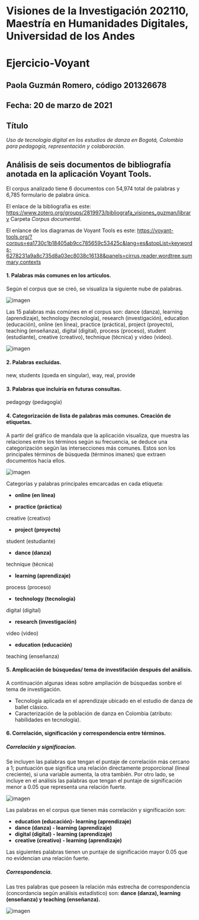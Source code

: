 # Visiones de la Investigación 202110, Maestría en Humanidades Digitales, Universidad de los Andes

# Ejercicio-Voyant

## Paola Guzmán Romero, código 201326678

## Fecha: 20 de marzo de 2021

## Título
*Uso de tecnología digital en los estudios de danza en Bogotá, Colombia para pedagogía, representación y colaboración.*

## Análisis de seis documentos de bibliografía anotada en la aplicación Voyant Tools.

El corpus analizado tiene 6 documentos con 54,974 total de palabras y 6,785 formulario de palabra única.

El enlace de la bibliografía es este: https://www.zotero.org/groups/2819973/bibliografa_visiones_guzman/library 
Carpeta _*Corpus documental*_. 

El enlance de los diagramas de Voyant Tools es este: https://voyant-tools.org/?corpus=ea1730c1b18405ab9cc785659c53425c&lang=es&stopList=keywords-6278231a9a8c735d8a03ec8038c16138&panels=cirrus,reader,wordtree,summary,contexts

#### 1. Palabras más comunes en los artículos. 

Según el corpus que se creó, se visualiza la siguiente nube de palabras. 

![imagen](https://github.com/nivaca/Visiones202110/blob/main/GuzmanP/Corpus/Im%C3%A1genes/Nube%20de%20palabras.png)

Las 15 palabras más comúnes en el corpus son: dance (danza), learning (aprendizaje), technology (tecnología), research (investigación), education (educación), online (en línea), practice (práctica), project (proyecto), teaching (enseñanza), digital (digital), process (proceso), student (estudiante), creative (creativo), technique (técnica) y video (video). 

![imagen](https://github.com/nivaca/Visiones202110/blob/main/GuzmanP/Corpus/Im%C3%A1genes/Palabras%20ma%CC%81s%20comunes.png)

#### 2. Palabras excluidas. 

new, students (queda en singular), way, real, provide

#### 3. Palabras que incluiría en futuras consultas. 

pedagogy (pedagogía)

#### 4. Categorización de lista de palabras más comunes. Creación de etiquetas. 

A partir del gráfico de mandala que la aplicación visualiza, que muestra las relaciones entre los términos según su frecuencia, se deduce una categorización según las intersecciones más comunes. Estos son los principales términos de búsqueda (términos imanes) que extraen documentos hacia ellos. 

![imagen](https://github.com/nivaca/Visiones202110/blob/main/GuzmanP/Corpus/Im%C3%A1genes/Mandala:categori%CC%81as.png)

Categorías y palabras principales emcarcadas en cada etiqueta:

* **online (en línea)**

* **practice (práctica)**

creative (creativo)

* **project (proyecto)**

student (estudiante)

* **dance (danza)**

technique (técnica)

* **learning (aprendizaje)**

process (proceso)

* **technology (tecnología)**

digital (digital)

* **research (investigación)**

video (video)

* **education (educación)**

teaching (enseñanza)


#### 5. Amplicación de búsquedas/ tema de investifación después del análisis. 

A continuación algunas ideas sobre ampliación de búsquedas sonbre el tema de investigación. 

* Tecnología aplicada en el aprendizaje ubicado en el estudio de danza de ballet clásico. 
* Caracterización de la población de danza en Colombia (atributo: habilidades en tecnología). 

#### 6. Correlación, significación y correspondencia entre términos. 

##### _Correlación y significacion._

Se incluyen las palabras que tengan el puntaje de correlación más cercano a 1; puntuación que significa una relación directamente proporcional (lineal creciente), si una variable aumenta, la otra también. Por otro lado, se incluye en el análisis las palabras que tengan el puntaje de significación menor a 0.05 que representa una relación fuerte. 

![imagen](https://github.com/nivaca/Visiones202110/blob/main/GuzmanP/Corpus/Im%C3%A1genes/Correlaciones.png)

Las palabras en el corpus que tienen más correlación y significación son: 

* **education (educación)- learning (aprendizaje)**
* **dance (danza) - learning (aprendizaje)**
* **digital (digital) - learning (aprendizaje)**
* **creative (creativo) - learning (aprendizaje)**

Las siguientes palabras tienen un puntaje de significación mayor 0.05 que no evidencian una relación fuerte. 

##### _Correspondencia._

Las tres palabras que poseen la relación más estrecha de correspondencia (concordancia según análisis estadístico) son: **dance (danza), learning (enseñanza) y teaching (enseñanza).**

![imagen](https://github.com/nivaca/Visiones202110/blob/main/GuzmanP/Corpus/Im%C3%A1genes/Correspondencia.png)






